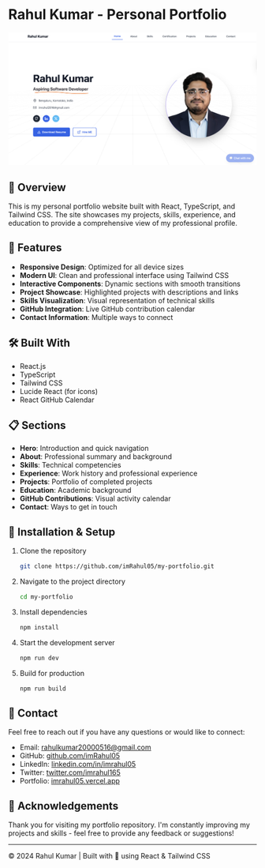 # Rahul Kumar - Personal Portfolio

![Portfolio Preview](./src/assets/1.png)

## 🌟 Overview

This is my personal portfolio website built with React, TypeScript, and Tailwind CSS. The site showcases my projects, skills, experience, and education to provide a comprehensive view of my professional profile.

## 🚀 Features

- **Responsive Design**: Optimized for all device sizes
- **Modern UI**: Clean and professional interface using Tailwind CSS
- **Interactive Components**: Dynamic sections with smooth transitions
- **Project Showcase**: Highlighted projects with descriptions and links
- **Skills Visualization**: Visual representation of technical skills
- **GitHub Integration**: Live GitHub contribution calendar
- **Contact Information**: Multiple ways to connect

## 🛠️ Built With

- React.js
- TypeScript
- Tailwind CSS
- Lucide React (for icons)
- React GitHub Calendar

## 📋 Sections

- **Hero**: Introduction and quick navigation
- **About**: Professional summary and background
- **Skills**: Technical competencies
- **Experience**: Work history and professional experience
- **Projects**: Portfolio of completed projects
- **Education**: Academic background
- **GitHub Contributions**: Visual activity calendar
- **Contact**: Ways to get in touch

## 🔧 Installation & Setup

1. Clone the repository
   ```bash
   git clone https://github.com/imRahul05/my-portfolio.git
   ```

2. Navigate to the project directory
   ```bash
   cd my-portfolio
   ```

3. Install dependencies
   ```bash
   npm install
   ```

4. Start the development server
   ```bash
   npm run dev
   ```

5. Build for production
   ```bash
   npm run build
   ```

## 📱 Contact

Feel free to reach out if you have any questions or would like to connect:

- Email: rahulkumar20000516@gmail.com
- GitHub: [github.com/imRahul05](https://github.com/imRahul05)
- LinkedIn: [linkedin.com/in/imrahul05](https://linkedin.com/in/imrahul05)
- Twitter: [twitter.com/imrahul165](https://twitter.com/imrahul165)
- Portfolio: [imrahul05.vercel.app](https://imrahul05.vercel.app/)

## 🙏 Acknowledgements

Thank you for visiting my portfolio repository. I'm constantly improving my projects and skills - feel free to provide any feedback or suggestions!

---

© 2024 Rahul Kumar | Built with 💙 using React & Tailwind CSS
